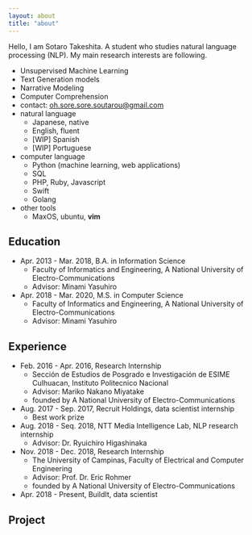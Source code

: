 ```yaml
---
layout: about
title: "about"
---
```


Hello, I am Sotaro Takeshita. A student who studies natural language processing (NLP).
My main research interests are following.

- Unsupervised Machine Learning
- Text Generation models
- Narrative Modeling
- Computer Comprehension
- contact: oh.sore.sore.soutarou@gmail.com
- natural language
  - Japanese, native
  - English, fluent
  - \[WIP\] Spanish
  - \[WIP\] Portuguese
- computer language
  - Python (machine learning, web applications)
  - SQL
  - PHP, Ruby, Javascript
  - Swift
  - Golang
- other tools
  - MaxOS, ubuntu, **vim**


## Education

- Apr. 2013 - Mar. 2018, B.A. in Information Science
  - Faculty of Informatics and Engineering, A National University of Electro-Communications
  - Advisor: Minami Yasuhiro
- Apr. 2018 - Mar. 2020, M.S. in Computer Science
  - Faculty of Informatics and Engineering, A National University of Electro-Communications
  - Advisor: Minami Yasuhiro

## Experience
- Feb. 2016 - Apr. 2016, Research Internship
  -   Sección de Estudios de Posgrado e Investigación de ESIME Culhuacan, Instituto Politecnico Nacional
  -   Advisor: Mariko Nakano Miyatake
  -   founded by A National University of Electro-Communications
- Aug. 2017 - Sep. 2017, Recruit Holdings, data scientist internship
  -   Best work prize
- Aug. 2018 - Seq. 2018, NTT Media Intelligence Lab, NLP research internship
  - Advisor: Dr. Ryuichiro Higashinaka
- Nov. 2018 - Dec. 2018, Research Internship
  - The University of Campinas, Faculty of Electrical and Computer Engineering
  - Advisor: Prof. Dr. Eric Rohmer
  - founded by A National University of Electro-Communications
- Apr. 2018 - Present, BuildIt, data scientist

## Project
